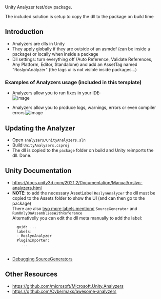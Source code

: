 
Unity Analyzer test/dev package.

The included solution is setup to copy the dll to the package on build time

## Introduction
- Analyzers are dlls in Unity
- They apply globally if they are outside of an asmdef (can be inside a package) or locally when inside a package
- Dll settings: turn everything off (Auto Reference, Validate References, Any Platform, Editor, Standalone) and add an AssetTag named "RoslynAnalyzer" (the tags ui is not visible inside packages...)

### Examples of Analyzers usage (included in this template)

- Analyzers allow you to run fixes in your IDE:   
  ![image](https://user-images.githubusercontent.com/5083203/224544009-966f7c18-f654-4cfa-a88c-697d736b33fa.png)

- Analyzers allow you to produce logs, warnings, errors or even compiler errors
  ![image](https://user-images.githubusercontent.com/5083203/224544054-8b02e1b0-767c-48f3-a3cc-afd16b83c884.png)


## Updating the Analyzer 
- Open ``analyzers/UnityAnalyzers.sln``
- Build ``UnityAnalyzers.csproj``
- The dll is copied to the ``package`` folder on build and Unity reimports the dll. Done.

## Unity Documentation
- https://docs.unity3d.com/2021.2/Documentation/Manual/roslyn-analyzers.html 
- **NOTE**: to add the necessary AssetLabel ``RoslynAnalyzer`` the dll must be copied to the Assets folder to show the UI (and can then go to the package)   
  There are also [two more labels mentiond](https://github.com/needle-mirror/com.unity.entities/blob/2b7ad3ab445aff771ddffa3dd9d330f21fb1dd70/Unity.Entities/SourceGenerators/Source~/README.md?plain=1#L59) `SourceGenerator` and `RunOnlyOnAssembliesWithReference`  
  Alternativelly you can edit the dll meta manually to add the label:
  ```meta
    guid: ...
    labels:
    - RoslynAnalyzer
    PluginImporter:
      ...
   
  ```  
- [Debugging SourceGenerators](https://github.com/needle-mirror/com.unity.entities/blob/2b7ad3ab445aff771ddffa3dd9d330f21fb1dd70/Unity.Entities/SourceGenerators/Source~/README.md?plain=1#L25)

## Other Resources
- https://github.com/microsoft/Microsoft.Unity.Analyzers
- https://github.com/Cybermaxs/awesome-analyzers
